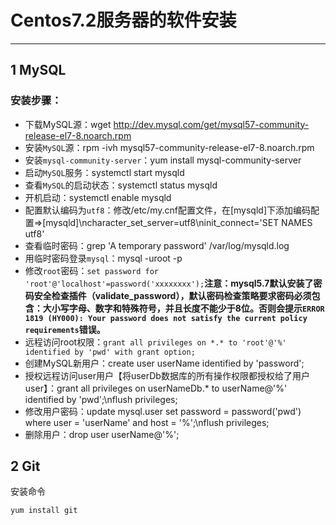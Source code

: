 # Centos7.2服务器的软件安装

----
## 1 MySQL
### 安装步骤：
  * 下载MySQL源：wget http://dev.mysql.com/get/mysql57-community-release-el7-8.noarch.rpm
  * 安装`MySQL`源：rpm -ivh mysql57-community-release-el7-8.noarch.rpm
  * 安装`mysql-community-server`：yum install mysql-community-server
  * 启动`MySQL`服务：systemctl start mysqld
  * 查看`MySQL`的启动状态：systemctl status mysqld
  * 开机启动：systemctl enable mysqld
  * 配置默认编码为`utf8`：修改/etc/my.cnf配置文件，在[mysqld]下添加编码配置=>[mysqld]\ncharacter_set_server=utf8\ninit_connect='SET NAMES utf8'
  * 查看临时密码：grep 'A temporary password' /var/log/mysqld.log
  * 用临时密码登录`mysql`：mysql -uroot -p
  * 修改`root`密码：`set password for 'root'@'localhost'=password('xxxxxxxx');`**注意：mysql5.7默认安装了密码安全检查插件（validate_password），默认密码检查策略要求密码必须包含：大小写字母、数字和特殊符号，并且长度不能少于8位。否则会提示`ERROR 1819 (HY000): Your password does not satisfy the current policy requirements`错误。**
  * 远程访问root权限：`grant all privileges on *.* to 'root'@'%' identified by 'pwd' with grant option;`
  * 创建MySQL新用户：create user userName identified by 'password';
  * 授权远程访问user用户【将userDb数据库的所有操作权限都授权给了用户user】：grant all privileges on userNameDb.* to userName@'%' identified by 'pwd';\nflush privileges;
  * 修改用户密码：update mysql.user set password = password('pwd') where user = 'userName' and host = '%';\nflush privileges;
  * 删除用户：drop user userName@'%';

## 2 Git
安装命令
```
yum install git
```